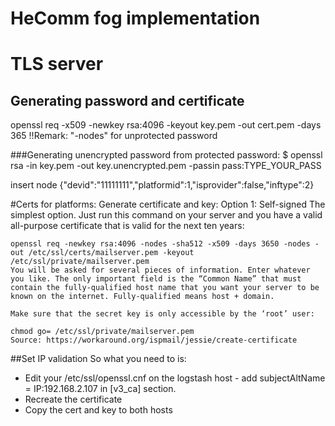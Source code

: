 # HeComm fog implementation

# TLS server
## Generating password and certificate
openssl req -x509 -newkey rsa:4096 -keyout key.pem -out cert.pem -days 365
!!Remark: "-nodes" for unprotected password

###Generating unencrypted password from protected password:
$ openssl rsa -in key.pem -out key.unencrypted.pem -passin pass:TYPE_YOUR_PASS

insert node {"devid":"11111111","platformid":1,"isprovider":false,"inftype":2}

#Certs for platforms:
Generate certificate and key:
    Option 1: Self-signed
    The simplest option. Just run this command on your server and you have a valid all-purpose certificate that is valid for the next ten years:

    openssl req -newkey rsa:4096 -nodes -sha512 -x509 -days 3650 -nodes -out /etc/ssl/certs/mailserver.pem -keyout /etc/ssl/private/mailserver.pem
    You will be asked for several pieces of information. Enter whatever you like. The only important field is the “Common Name” that must contain the fully-qualified host name that you want your server to be known on the internet. Fully-qualified means host + domain.

    Make sure that the secret key is only accessible by the ‘root’ user:

    chmod go= /etc/ssl/private/mailserver.pem
    Source: https://workaround.org/ispmail/jessie/create-certificate
##Set IP validation
So what you need to is:

- Edit your /etc/ssl/openssl.cnf on the logstash host - add subjectAltName = IP:192.168.2.107 in [v3_ca] section.
- Recreate the certificate
- Copy the cert and key to both hosts